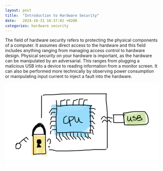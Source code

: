 ```yaml
---
layout: post
title:  "Introduction to Hardware Security"
date:   2024-10-31 16:37:02 +0200
categories: hardware security
---
```

The field of hardware security refers to protecting the physical components of a computer. It assumes direct access to the hardware and this field includes anything ranging from managing access control to hardware design. Physical security on your hardware is important, as the hardware can be manipulated by an adversarial. This ranges from plugging a malicious USB into a device to reading information from a monitor screen. It can also be performed more technically by observing power consumption or manipulating input current to inject a fault into the hardware.

![My image](/_assets/images/physical.png)

[jekyll-docs]: https://jekyllrb.com/docs/home
[jekyll-gh]:   https://github.com/jekyll/jekyll
[jekyll-talk]: https://talk.jekyllrb.com/
